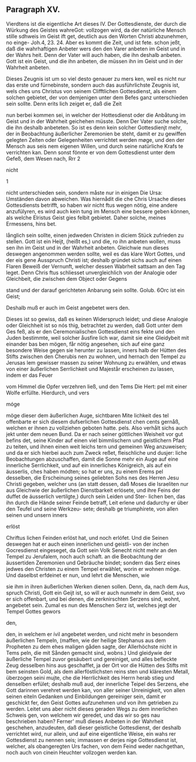 

<!-- Seite 523 -->
Paragraph  XV.
--------------

Vierdtens ist die eigentliche Art dieses IV. Der
Gottesdienste, der durch die Würkung des Geistes wahreGot:
vollzogen wird, da der natürliche Mensch stille sdhweis im Geist ift
 get, deutlich aus den Worten Christi abzunehmen, no einge-
Joh.4, 23. 24. Aber es kommt die Zeit, und ist fete.
schon jeßt, daß die wahrhaftigen Anbeter wers
den den Varer anbeten im Geist und in der Wahrs
heit. Denn der Vater will auch haben, die ihn
deshalb anbeten. Gott ist ein Geist, und die ihn
anbeten, die müssen ihn im Geist und in der
Wahrheit anbeten.

  Dieses Zeugnis ist um so viel desto genauer zu mers
ken, weil es nicht nur das erste und fürnebinste,
sondern auch das ausführlichste Zeugnis ist, wels
ches uns Christus von seinem Clifftlichen Gottesdienst,
als einem solchen gebietet, der von demjenigen unter
dem Befes ganz unterschieden sein sollte. Denn erits
lich zeiget er, daß die Zeit

nun berbei kommen sei, in welcher der Hottesdienst oder die Anbåtung im Geist und in der Wahrheit geichehen müsste. Denn Der Vater suche solche, die ihn deshalb anbeteten. So ist es denn kein solcher Gottesdienjt mehr, der in Beobachtung äußerlicher Zeremonien be steht, damit er zu gewiffen gelegten Zeiten oder Gelegenheiten verrichtet werden møge, und den der Mensch aus seis nem eigenen Willen, und durch seine natürliche Krafs te verrichten kan. Denn sonst fönnte er von dem Gottesdienst unter dem Gefeß, dem Wesen nach, Rrr 2

nicht

1
<!-- Seite 524 -->
nicht unterschieden sein, sondern måste nur in einigen Die Ursa: Umständen davon abweichen. Was hiernådit die che Chris Ursache dieses Gottesdiensts betrifft, so haben wir nicht ftus wegen nötig, eine andere anzufülyren, es wird auch kein tung im Mensch eine bessere geben können, als welche Elristus Geist gies felbit gebietet. Daher solche, meines Ermessens, hins bet.

långlich sein sollte, einen jedweden Christen in diciem Stück zufrieden zu stellen. Gott ist ein Heijt, (heißt es,) und die, ro ihn anbeten wollen, muss sen ihn im Geist und in der Wahrheit anbeten. Gleichwie nun dieses deswegen angenommen werden sollte, weil es das klare Wort Gottes, und der eis gene Ausspruch Christi ist; deshalb gründet sichs auch auf einen Flaren Beweiß der Vernunft, welcher dessen Wabrheit sattsam an den Tag leget. Denn Chris ftus schliesset unvergleichlich von der Analogie oder Gleichbeit, die zwischen dem Object oder Gegens

stand und der darauf gerichteten Anbarung sein sollte. Golub. 6Orc ist ein Geist;

Deshalb
 muß er auch im Geist angebetet wers den.

Dieses ist so gewiss, daß es keinen Widerspruch leidet; und diese Analogie oder Gleichheit ist so nós thig, betrachtet zu werden, daß Gott unter dem Ges feß, als er den Ceremonialischen Gottesdienst eins fekte und den Juden bestimmte, weil solcher åusfire lich war, damit sie eine Gleidybeit mit einander bas ben mögen, får nötig angesehen, sich auf eine ganz besondere Weise gegen sie herunter zu lassen, inners halb der Hütten des Stifts zwischen den Cherubis nen zu wohnen, und hernach den Tempel zu Jerusas lem gewisser massen zu seiner Wohnung zu erwählen, und etwas von einer äußerlichen Serrlichkeit und Majestår erscheinen zu lassen, indem er das Feuer

vom Himmel die Opfer verzehren ließ, und den Tems Die Hert: pel mit einer Wolfe erfüllte. Hierdurch, und vers

móge

möge dieser dem äußerlichen Auge, sichtbaren Mite lichkeit des tel offenbarte er sich diesem dufserlichen Gottesdienst chen cents gernåß, welchen er ihnen zu vollziehen geboten hatte. pels. Also verhålt sichs auch jekt unter dem neuen Bund. Da er nach seiner göttlichen Weisheit vor gut befins det, seine Kinder auf einen viel bimmlischern und geistlichern Pfad zu teiten, und ihnen einen weit leichs tern und gemeinen Weg anzuweisen; und da er sich hierbei auch zum Zweck reßet, fleischliche und dusjer: liche Beobachtungen abzuschaffen, damit die Sonne mehr ein Auge auf eine innerliche Serrlichkeit, und auf ein innerliches Königreich, als auf ein äusserlis, ches haben módten; so hat er uns, zu einem Erems pel desselben, die Erscheinung seines geliebten Sohs nes des Herren Jesu Christi gegeben, welcher uns (an statt dessen, daß Moses die Israeliten nur aus Gleichwie der äußerlichen Dienstbarkeit erlósete, und ihre Feins der duffet de áusserlich vertilgte,) durch sein Leiden und Ster- lichen ben, das ihn durch die Hände seiner Feinde betraff, Leit erlene und dadurchy er úber den Teufel und seine Werkzeu- sete; deshalb ge triumphirete, von allen seinen und unsern inners

erlöst

Chriftus lichen Feinden erlöst hat, und noch erlófet. Und die Seinen deswegen hat er auch einen innerlichen und geistli- von der inchen Gocresdienst eingeseget, da Gott sein Volk Senecht nicht mehr an den Tempel zu Jerufalem, noch auch schaft. an die Beobachtung der äussertiden Zeremonien und Gebräuche bindet; sondern das Serz eines jedwes den Christen zu einem Tempel erwählet, worin er wohnen möge. Und daselbst erfdeinet er nun, und lehrt die Menschen, wie

sie ihm in ihren äußerlichen Werken dienen sollen. Denn, da, nach dem Aus, spruch Christi, Gott ein Geijt ist, so will er auch nunmehr in dem Geist, svo er sich offenbart, und bei denen, die zerknirschten Serzens sind, wohnt, angebetet sein. Zumal es nun des Menschen Serz ist, welches jegt der Tempel Gottes gewors

den,
<!-- Seite 526 -->
den, in welchem er ívil angebetet werden, und nicht mehr in besondern äußerlichen Tempeln, (maffen, wie der heilige Stephanus aus dem Propheten zu dem ehes maligen gåden sagte, der Allerhöchste nicht in Tems peln, die mit Sånden gemacht sind, wobns.) Und gleidywie der äußerliche Tempel zuvor gesäubert und gereiniget, und alles befleckte Zeug desselben hins aus geschaffet, ja der Ort vor die Hütten des Stifts mit bem seinsten Gold, als dem allerföstlichsten reins sten und kläresten Metall, überzogen seini mujte, che die Herrlichkeit des Herrn herab stieg und denselben erfület; deshalb muß aud, der innerliche Teipel des Serzens, ehe Gott darinnen verehret werden kan, von aller seiner Unreinigkeit, von allen seinen eiteln Gedanken und Einbildungen gereiniger sein, damit er geschickt fer, den Geist Gottes aufzunehmen und von ihm getrieben zu werden. Leitet uns aber nicht dieses geraden Wegs zu dem innerlichen Schweis gen, von welchem wir geredet, und das wir so ges nau beschrieben haben? Ferner' muß dieses Anbeten in der Wahrheit geschehen, anzudeuten, daß dieser geistliche Gottesdienst, der deshalb verrichtet wird, nur allein, und auf eine eigentliche Weise, ein wahs rer Gottesdienst zu nennen seis; immassen er derjes nige Gottesdienst ist, welcher, als obangeregten Urs fachen, von dem Feind weder nachgethan, noch auch von cinein Heuchter vollzogen werden kan.
